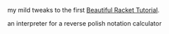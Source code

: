 my mild tweaks to the first [Beautiful Racket Tutorial](https://beautifulracket.com/stacker/intro.html).

an interpreter for a reverse polish notation calculator
